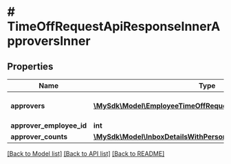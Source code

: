 # # TimeOffRequestApiResponseInnerApproversInner

## Properties

Name | Type | Description | Notes
------------ | ------------- | ------------- | -------------
**approvers** | [**\MySdk\Model\EmployeeTimeOffRequestApproverResponseInner[]**](EmployeeTimeOffRequestApproverResponseInner.md) | List of time off request approvers | [optional]
**approver_employee_id** | **int** |  | [optional]
**approver_counts** | [**\MySdk\Model\InboxDetailsWithPersonsApproverCounts[]**](InboxDetailsWithPersonsApproverCounts.md) |  | [optional]

[[Back to Model list]](../../README.md#models) [[Back to API list]](../../README.md#endpoints) [[Back to README]](../../README.md)
